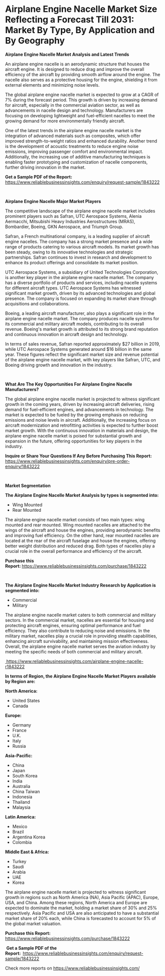 <p><h1>Airplane Engine Nacelle Market Size Reflecting a Forecast Till 2031: Market By Type, By Application and By Geography</h1></p><p><strong>Airplane Engine Nacelle Market Analysis and Latest Trends</strong></p>
<p><p>An airplane engine nacelle is an aerodynamic structure that houses the aircraft engine. It is designed to reduce drag and improve the overall efficiency of the aircraft by providing smooth airflow around the engine. The nacelle also serves as a protective housing for the engine, shielding it from external elements and minimizing noise levels.</p><p>The global airplane engine nacelle market is expected to grow at a CAGR of 7% during the forecast period. This growth is driven by increasing demand for aircraft, especially in the commercial aviation sector, as well as advancements in nacelle design and technology. Manufacturers are focusing on developing lightweight and fuel-efficient nacelles to meet the growing demand for more environmentally friendly aircraft.</p><p>One of the latest trends in the airplane engine nacelle market is the integration of advanced materials such as composites, which offer improved strength-to-weight ratios and enhanced durability. Another trend is the development of acoustic treatments to reduce engine noise emissions, improving passenger comfort and environmental impact. Additionally, the increasing use of additive manufacturing techniques is enabling faster prototyping and customization of nacelle components, further driving innovation in the market.</p></p>
<p><strong>Get a Sample PDF of the Report:&nbsp;</strong> <a href="https://www.reliablebusinessinsights.com/enquiry/request-sample/1843222">https://www.reliablebusinessinsights.com/enquiry/request-sample/1843222</a></p>
<p>&nbsp;</p>
<p><strong>Airplane Engine Nacelle Major Market Players</strong></p>
<p><p>The competitive landscape of the airplane engine nacelle market includes prominent players such as Safran, UTC Aerospace Systems, Alenia Aermacchi, Mitsubishi Heavy Industries Aerostructures (MRAS), Bombardier, Boeing, GKN Aerospace, and Triumph Group. </p><p>Safran, a French multinational company, is a leading supplier of aircraft engine nacelles. The company has a strong market presence and a wide range of products catering to various aircraft models. Its market growth has been steady, owing to its innovative technologies and strategic partnerships. Safran continues to invest in research and development to enhance its product offerings and consolidate its market position.</p><p>UTC Aerospace Systems, a subsidiary of United Technologies Corporation, is another key player in the airplane engine nacelle market. The company has a diverse portfolio of products and services, including nacelle systems for different aircraft types. UTC Aerospace Systems has witnessed significant market growth, driven by its advanced technologies and global presence. The company is focused on expanding its market share through acquisitions and collaborations.</p><p>Boeing, a leading aircraft manufacturer, also plays a significant role in the airplane engine nacelle market. The company produces nacelle systems for its commercial and military aircraft models, contributing to its overall revenue. Boeing's market growth is attributed to its strong brand reputation and continuous innovation in aircraft design and technology.</p><p>In terms of sales revenue, Safran reported approximately $27 billion in 2019, while UTC Aerospace Systems generated around $16 billion in the same year. These figures reflect the significant market size and revenue potential of the airplane engine nacelle market, with key players like Safran, UTC, and Boeing driving growth and innovation in the industry.</p></p>
<p>&nbsp;</p>
<p><strong>What Are The Key Opportunities For Airplane Engine Nacelle Manufacturers?</strong></p>
<p><p>The global airplane engine nacelle market is projected to witness significant growth in the coming years, driven by increasing aircraft deliveries, rising demand for fuel-efficient engines, and advancements in technology. The market is expected to be fueled by the growing emphasis on reducing emissions and noise levels in aircraft. Additionally, the increasing focus on aircraft modernization and retrofitting activities is expected to further boost market growth. With the continuous innovation in materials and design, the airplane engine nacelle market is poised for substantial growth and expansion in the future, offering opportunities for key players in the industry.</p></p>
<p><strong>Inquire or Share Your Questions If Any Before Purchasing This Report:</strong> <a href="https://www.reliablebusinessinsights.com/enquiry/pre-order-enquiry/1843222">https://www.reliablebusinessinsights.com/enquiry/pre-order-enquiry/1843222</a></p>
<p>&nbsp;</p>
<p><strong>Market Segmentation</strong></p>
<p><strong>The Airplane Engine Nacelle Market Analysis by types is segmented into:</strong></p>
<p><ul><li>Wing Mounted</li><li>Rear Mounted</li></ul></p>
<p><p>The airplane engine nacelle market consists of two main types: wing mounted and rear mounted. Wing mounted nacelles are attached to the wings of the aircraft and house the engines, providing aerodynamic benefits and improving fuel efficiency. On the other hand, rear mounted nacelles are located at the rear of the aircraft fuselage and house the engines, offering better weight distribution and reduced drag. Both types of nacelles play a crucial role in the overall performance and efficiency of the aircraft.</p></p>
<p><strong>Purchase this Report:&nbsp;</strong><a href="https://www.reliablebusinessinsights.com/purchase/1843222">https://www.reliablebusinessinsights.com/purchase/1843222</a></p>
<p>&nbsp;</p>
<p><strong>The Airplane Engine Nacelle Market Industry Research by Application is segmented into:</strong></p>
<p><ul><li>Commercial</li><li>Military</li></ul></p>
<p><p>The airplane engine nacelle market caters to both commercial and military sectors. In the commercial market, nacelles are essential for housing and protecting aircraft engines, ensuring optimal performance and fuel efficiency. They also contribute to reducing noise and emissions. In the military market, nacelles play a crucial role in providing stealth capabilities, enhancing aircraft survivability, and maintaining mission effectiveness. Overall, the airplane engine nacelle market serves the aviation industry by meeting the specific needs of both commercial and military aircraft.</p></p>
<p><a href="https://www.reliablebusinessinsights.com/airplane-engine-nacelle-r1843222">&nbsp;https://www.reliablebusinessinsights.com/airplane-engine-nacelle-r1843222</a></p>
<p><strong>In terms of Region, the Airplane Engine Nacelle Market Players available by Region are:</strong></p>
<p>
    <p> <strong> North America: </strong>
        <ul>
            <li>United States</li>
            <li>Canada</li>
        </ul>
        </p> 
    <p> <strong> Europe: </strong>
        <ul>
            <li>Germany</li>
            <li>France</li>
            <li>U.K.</li>
            <li>Italy</li>
            <li>Russia</li>
        </ul>
        </p> 
    <p> <strong> Asia-Pacific: </strong>
        <ul>
            <li>China</li>
            <li>Japan</li>
            <li>South Korea</li>
            <li>India</li>
            <li>Australia</li>
            <li>China Taiwan</li>
            <li>Indonesia</li>
            <li>Thailand</li>
            <li>Malaysia</li>
        </ul>
        </p> 
    <p> <strong> Latin America: </strong>
        <ul>
            <li>Mexico</li>
            <li>Brazil</li>
            <li>Argentina Korea</li>
            <li>Colombia</li>
        </ul>
        </p> 
    <p> <strong> Middle East & Africa: </strong>
        <ul>
            <li>Turkey</li>
            <li>Saudi</li>
            <li>Arabia</li>
            <li>UAE</li>
            <li>Korea</li>
        </ul>
    </p>
    </p>
<p><p>The airplane engine nacelle market is projected to witness significant growth in regions such as North America (NA), Asia Pacific (APAC), Europe, USA, and China. Among these regions, North America and Europe are expected to dominate the market, holding a market share of 30% and 25% respectively. Asia Pacific and USA are also anticipated to have a substantial market share of 20% each, while China is forecasted to account for 5% of the global market valuation.</p></p>
<p><strong>Purchase this Report: </strong><a href="https://www.reliablebusinessinsights.com/purchase/1843222">https://www.reliablebusinessinsights.com/purchase/1843222</a></p>
<p>&nbsp;<strong>Get a Sample PDF of the Report:&nbsp;&nbsp;</strong><a href="https://www.reliablebusinessinsights.com/enquiry/request-sample/1843222">https://www.reliablebusinessinsights.com/enquiry/request-sample/1843222</a></p>
<p><strong></strong></p>
<p>Check more reports on <a href="https://www.reliablebusinessinsights.com/">https://www.reliablebusinessinsights.com/</a></p>